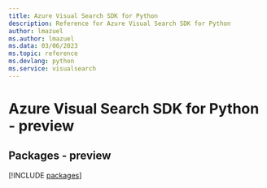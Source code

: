 ```yaml
---
title: Azure Visual Search SDK for Python
description: Reference for Azure Visual Search SDK for Python
author: lmazuel
ms.author: lmazuel
ms.data: 03/06/2023
ms.topic: reference
ms.devlang: python
ms.service: visualsearch
---
```

# Azure Visual Search SDK for Python - preview
## Packages - preview
[!INCLUDE [packages](visual-search-index.md)]